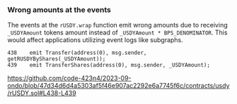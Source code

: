### Wrong amounts at the events
The events at the `rUSDY.wrap` function emit wrong amounts due to receiving `_USDYAmount` tokens amount instead of `_USDYAmount * BPS_DENOMINATOR`. This would affect applications utilizing event logs like subgraphs.
```solidity
438    emit Transfer(address(0), msg.sender, getRUSDYByShares(_USDYAmount));
439    emit TransferShares(address(0), msg.sender, _USDYAmount);
```
https://github.com/code-423n4/2023-09-ondo/blob/47d34d6d4a5303af5f46e907ac2292e6a7745f6c/contracts/usdy/rUSDY.sol#L438-L439

